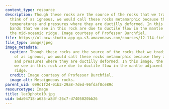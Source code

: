 ```yaml
---
content_type: resource
description: Though these rocks are the source of the rocks that we traditionally
  think of as igneous, we would call these rocks metamorphic because they are under
  temperatures and pressures where they are ductilly deformed. In this image, the
  bands that we see in this rock are due to ductile flow in the mantle adjacent to
  the mid-oceanic ridge. Image courtesy of Professor Burchfiel.
file: https://ol-ocw-studio-app-qa.s3.amazonaws.com/courses/12-114-field-geology-i-fall-2005/bda04718a635a8df26c7d7405020bb26_lec3photo10.jpg
file_type: image/jpeg
image_metadata:
  caption: Though these rocks are the source of the rocks that we traditionally think
    of as igneous, we would call these rocks metamorphic because they are under temperatures
    and pressures where they are ductilly deformed. In this image, the bands that
    we see in this rock are due to ductile flow in the mantle adjacent to the mid-oceanic
    ridge.
  credit: Image courtesy of Professor Burchfiel.
  image-alt: Metaigneous rocks.
parent_uid: 099c1f24-01b3-29a8-7ded-96fdaf0ce89c
resourcetype: Image
title: lec3photo10.jpg
uid: bda04718-a635-a8df-26c7-d7405020bb26
---
```

